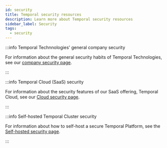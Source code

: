 ```yaml
---
id: security
title: Temporal security resources
description: Learn more about Temporal security resources
sidebar_label: Security
tags:
  - security
---
```


:::info Temporal Technnologies' general company security

For information about the general security habits of Temporal Technologies, see our [company security page](/temporal-technologies-inc-security).

:::

:::info Temporal Cloud (SaaS) security

For information about the security features of our SaaS offering, Temporal Cloud, see our [Cloud security page](/cloud/security-cloud-intro).

:::

:::info Self-hosted Temporal Cluster security

For information about how to self-host a secure Temporal Platform, see the [Self-hosted security page](/self-hosted/security-intro).

:::
